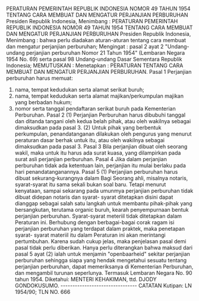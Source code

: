  PERATURAN PEMERINTAH REPUBLIK INDONESIA NOMOR 49 TAHUN 1954 TENTANG CARA MEMBUAT DAN MENGATUR PERJANJIAN PERBURUHAN Presiden Republik Indonesia, Menimbang : PERATURAN PEMERINTAH REPUBLIK INDONESIA NOMOR 49 TAHUN 1954 TENTANG CARA MEMBUAT DAN MENGATUR PERJANJIAN PERBURUHAN Presiden Republik Indonesia, Menimbang : bahwa perlu diadakan aturan-aturan tentang cara membuat dan mengatur perjanjian perburuhan;
Mengingat :
 pasal 2 ayat 2 "Undang-undang perjanjian perburuhan Nomor 21 Tahun 1954" (Lembaran Negara 1954 No. 69) serta pasal 98 Undang-undang Dasar Sementara Republik Indonesia;
MEMUTUSKAN :
 Menetapkan : PERATURAN TENTANG CARA MEMBUAT DAN MENGATUR PERJANJIAN PERBURUHAN. Pasal 1 Perjanjian perburuhan harus memuat:
1. nama, tempat kedudukan serta alamat serikat buruh;
2. nama, tempat kedudukan serta alamat majikan/perkumpulan majikan yang berbadan hukum;
3. nomor serta tanggal pendaftaran serikat buruh pada Kementerian Perburuhan. Pasal 2 (1) Perjanjian Perburuhan harus dibubuhi tanggal dan ditanda tangani oleh kedua belah pihak, atau oleh wakilnya sebagai dimaksudkan pada pasal 3. (2) Untuk pihak yang berbentuk perkumpulan, penandatanganan dilakukan oleh pengurus yang menurut peraturan dasar berhak untuk itu, atau oleh wakilnya sebagai dimaksudkan pada pasal 3. Pasal 3 Bila perjanjian dibuat oleh seorang wakil, maka untuk itu harus ada surat kuasa, yang dilampirkan pada surat asli perjanjian perburuhan. Pasal 4 Jika dalam perjanjian perburuhan tidak ada ketentuan lain, perjanjian itu mulai berlaku pada hari penandatanganannya. Pasal 5 (1) Perjanjian perburuhan harus dibuat sekurang-kurangnya dalam Bagi Seorang ahli, misalnya notaris, syarat-syarat itu sama sekali bukan soal baru. Tetapi menurut kenyataan, sampai sekarang pada umunmya perjanjian perburuhan tidak dibuat didepan notaris dan syarat- syarat ditetapkan disini dapat dianggap sebagai salah satu langkah untuk membantu pihak-pihak yang bersangkutan, terutama organic buruh, kearah penyempurnaan bentuk perjanjian perburuhan. Syarat-syarat meteriil tidak ditetapkan dalam Peraturan ini. Berhubung dengan berbagai-bagai corak ragam isi perjanjian perburuhan yang terdapat dalam praktek, maka penetapan syarat- syarat materiil itu dalam Peraturan ini akan merintangi pertumbuhan. Karena sudah cukup jelas, maka penjelasan pasal demi pasal tidak perlu diberikan. Hanya perlu diterangkan bahwa maksud dari pasal 5 ayat (2) ialah untuk menjamin "openbaarheid" sekitar perjanjian perburuhan sehingga siapa yang hendak mengetahui sesuatu tentang perjanjian perburuhan, dapat memeriksanya di Kementerian Perburuhan, dan mengambil turunan seperlunya. Termasuk Lembaran Negara No. 90 tahun 1954. Diketahui: MENTERI KEHAKIMAN, ttd. DJODY GONDOKUSUMO. -------------------------------- CATATAN Kutipan: LN 1954/90; TLN NO. 666